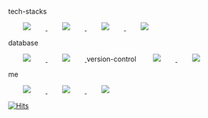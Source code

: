 <!-- badge start -->


<!-- stack badge -->


tech-stacks
<!-- Java -->
<a href="https://alpox.kr" target="_blank">
    <img src="http://img.shields.io/badge/-Java-007396?style=flat&logo=Java&link=https://alpox.kr" style="height : auto; margin-left : 30px; margin-right : 30px;"/>
</a>
<!-- HTML5 -->
<a href="https://alpox.kr" target="_blank">
    <img src="http://img.shields.io/badge/-HTML5-E34F26?style=flat&logo=HTML5&link=https://alpox.kr" style="height : auto; margin-left : 30px; margin-right : 30px;"/>
</a>
<!-- CSS3 -->
<a href="https://alpox.kr" target="_blank">
    <img src="http://img.shields.io/badge/-CSS3-1572B6?style=flat&logo=CSS3&link=https://alpox.kr" style="height : auto; margin-left : 30px; margin-right : 30px;"/>
</a>
<!-- Javascript -->
<a href="https://alpox.kr" target="_blank">
    <img src="http://img.shields.io/badge/-Javascript-F7DF1E?style=flat&logo=JavaScript&link=https://alpox.kr" style="height : auto; margin-left : 30px; margin-right : 30px;"/>
</a>


database 
<!-- Oracle -->
<a href="https://alpox.kr" target="_blank">
    <img src="http://img.shields.io/badge/-Oracle-F80000?style=flat&logo=Oracle&link=https://alpox.kr" style="height : auto; margin-left : 30px; margin-right : 30px;"/>
</a>
<!-- MySQL -->
<a href="https://alpox.kr" target="_blank">
    <img src="http://img.shields.io/badge/-MySQL-4479A1?style=flat&logo=MySQL&link=https://alpox.kr" style="height : auto; margin-left : 30px; margin-right : 30px;"/>
</a>
version-control
<!-- Git -->
<a href="https://alpox.kr" target="_blank">
    <img src="http://img.shields.io/badge/-Git-F05032?style=flat&logo=Git&link=https://alpox.kr" style="height : auto; margin-left : 30px; margin-right : 30px;"/>
</a>
<!-- Github -->
<a href="https://alpox.kr" target="_blank">
    <img src="http://img.shields.io/badge/-Github-181717?style=flat&logo=GitHub&link=https://alpox.kr" style="height : auto; margin-left : 30px; margin-right : 30px;"/>
</a>

<!-- mine badge -->

me
<!-- Blog -->
<a href="https://alpox.kr" target="_blank">
    <img src="http://img.shields.io/badge/-Blog-000000?style=flat&logo=Bloglovin&link=https://alpox.kr" style="height : auto; margin-left : 30px; margin-right : 30px;"/>
</a>
<!-- Portfolio -->
<a href="https://alpox.kr" target="_blank">
    <img src="http://img.shields.io/badge/-Portfolio-FFA200?style=flat&logo=PagerDuty&link=https://alpox.kr" style="height : auto; margin-left : 30px; margin-right : 30px;"/>
</a>
<!-- Gmail -->
<a href="https://alpox.kr" target="_blank">
    <img src="http://img.shields.io/badge/-Gmail-EA4335?style=flat&logo=Gmail&link=https://alpox.kr" style="height : auto; margin-left : 30px; margin-right : 30px;"/>
</a>



<!-- badge end -->

[![Hits](https://hits.seeyoufarm.com/api/count/incr/badge.svg?url=https%3A%2F%2Fgithub.com%2FBaeSeokJin&count_bg=%23ABC796&title_bg=%23948989&icon=github.svg&icon_color=%23E7E7E7&title=hits&edge_flat=false)](https://hits.seeyoufarm.com)
